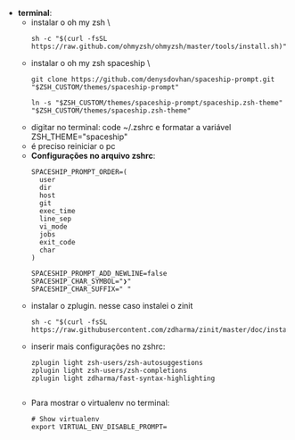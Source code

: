 * **terminal**:
  * instalar o oh my zsh \
    ```
    sh -c "$(curl -fsSL https://raw.github.com/ohmyzsh/ohmyzsh/master/tools/install.sh)"
    ```
  * instalar o oh my zsh spaceship \
    ```
    git clone https://github.com/denysdovhan/spaceship-prompt.git "$ZSH_CUSTOM/themes/spaceship-prompt"

    ln -s "$ZSH_CUSTOM/themes/spaceship-prompt/spaceship.zsh-theme" "$ZSH_CUSTOM/themes/spaceship.zsh-theme"
    ```
  * digitar no terminal: code ~/.zshrc e formatar a variável ZSH_THEME="spaceship"
  * é preciso reiniciar o pc
  * **Configurações no arquivo zshrc**:
    ```
    SPACESHIP_PROMPT_ORDER=(
      user
      dir
      host
      git
      exec_time
      line_sep
      vi_mode
      jobs
      exit_code
      char
    )

    SPACESHIP_PROMPT_ADD_NEWLINE=false
    SPACESHIP_CHAR_SYMBOL="❯"
    SPACESHIP_CHAR_SUFFIX=" "
    ```
  * instalar o zplugin. nesse caso instalei o zinit
    ```
    sh -c "$(curl -fsSL https://raw.githubusercontent.com/zdharma/zinit/master/doc/install.sh)"
    ```
  * inserir mais configurações no zshrc:
    ```
    zplugin light zsh-users/zsh-autosuggestions
    zplugin light zsh-users/zsh-completions
    zplugin light zdharma/fast-syntax-highlighting
   
   * Para mostrar o virtualenv no terminal:
     ```
     # Show virtualenv
     export VIRTUAL_ENV_DISABLE_PROMPT=
     ```
